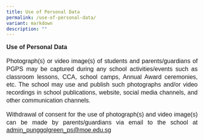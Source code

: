 ```yaml
---
title: Use of Personal Data
permalink: /use-of-personal-data/
variant: markdown
description: ""
---
```

<p style="line-height:1.3;font-family:arial;font-size:16px;text-align:justify;"><b>Use of Personal Data</b></p>

<p style="line-height:1.3;font-family:arial;font-size:16px;text-align:justify;">Photograph(s) or video image(s) of students and parents/guardians of PGPS may be captured during any school activities/events such as classroom lessons, CCA, school camps, Annual Award ceremonies, etc. The school may use and publish such photographs and/or video recordings in school publications, website, social media channels, and other communication channels. </p>

<p style="line-height:1.3;font-family:arial;font-size:16px;text-align:justify;">Withdrawal of consent for the use of photograph(s) and video image(s) can be made by parents/guardians via email to the school at  <a href="mailto:“admin_punggolgreen_ps@moe.edu.sg”">admin_punggolgreen_ps@moe.edu.sg</a></p>


